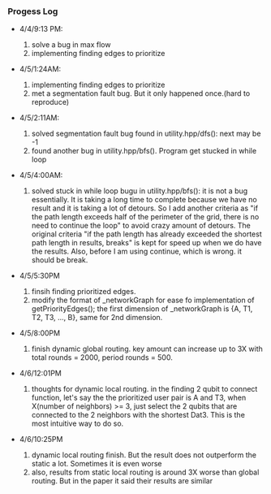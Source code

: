### Progess Log

- 4/4/9:13 PM: 
  1. solve a bug in max flow
  2. implementing finding edges to prioritize 

- 4/5/1:24AM:
  1. implementing finding edges to prioritize
  2. met a segmentation fault bug. But it only happened once.(hard to reproduce)

- 4/5/2:11AM:
  1. solved segmentation fault bug found in utility.hpp/dfs(): next may be -1
  2. found another bug in utility.hpp/bfs(). Program get stucked in while loop

- 4/5/4:00AM:
  1. solved stuck in while loop bugu in utility.hpp/bfs(): it is not a bug essentially. It is taking a long time to complete because 
     we have no result and it is taking a lot of detours. So I add another criteria as "if the path length exceeds half of the perimeter of the grid,
     there is no need to continue the loop" to avoid crazy amount of detours. The original criteria "if the path length has already exceeded the shortest
     path length in results, breaks" is kept for speed up when we do have the results.
     Also, before I am using continue, which is wrong. it should be break.

- 4/5/5:30PM
  1. finsih finding prioritized edges.
  2. modify the format of _networkGraph for ease fo implementation of getPriorityEdges(); the first dimension of _networkGraph is 
  {A, T1, T2, T3, ..., B}, same for 2nd dimension.

- 4/5/8:00PM
  1. finish dynamic global routing. key amount can increase up to 3X with total rounds = 2000, period rounds = 500.

- 4/6/12:01PM
  1. thoughts for dynamic local routing. in the finding 2 qubit to connect function, let's say the the prioritized user pair is
A and T3, when X(number of neighbors) >= 3, just select the 2 qubits that are connected to the 2 neighbors with the shortest Dat3. This is the most intuitive way to do so. 

- 4/6/10:25PM
  1. dynamic local routing finish. But the result does not outperform the static a lot. Sometimes it is even worse
  2. also, results from static local routing is around 3X worse than global routing. But in the paper it said their results are similar
